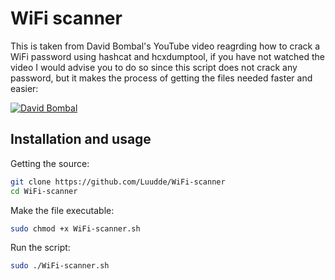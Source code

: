 # WiFi scanner
This is taken from David Bombal's YouTube video reagrding how to crack a WiFi password using hashcat and hcxdumptool, if you have not watched the video I would advise you to do so since this script does not crack any password, but it makes the process of getting the files needed faster and easier:

[![David Bombal](https://img.youtube.com/vi/Usw0IlGbkC4/0.jpg)](https://www.youtube.com/watch?v=Usw0IlGbkC4)



## Installation and usage
Getting the source:
```bash
git clone https://github.com/Luudde/WiFi-scanner
cd WiFi-scanner
```
Make the file executable:
```bash
sudo chmod +x WiFi-scanner.sh
```
Run the script:
```bash
sudo ./WiFi-scanner.sh
```


